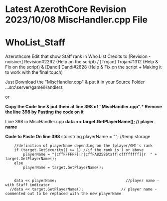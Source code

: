 
# Latest AzerothCore Revision 2023/10/08 MiscHandler.cpp File


# WhoList_Staff
Azerothcore Edit that show Staff rank in Who List
Credits to [Revision - noisiver] Revision#2262 (Help on the script) / [Trojan] Trojan#1312 (Help & Fix on the script) & [Dandi] Dandi#2828 (Help & Fix on the script + Making it to work with the final touch)


Just Download the "MiscHandler.cpp" & put it in your Source Folder
...src\server\game\Handlers

 or

 ****Copy the Code line & put them at line 398 of "MiscHandler.cpp".*****
****Remove the line 398 by Pasting the code on it****

Line 398 in MiscHandler.cpp
****data << target.GetPlayerName();                   // player name**** 



****Code to Paste On line 398****
std::string playerName = ""; //temp storage

        //definition of playerName depending on the (player/GM)'s rank
        if (target.GetSecurity() >= 1) //if the rank is 1 or above
            playerName = "|cffFFFFFF[|r|cffFA8258Staff|cffffffff]|r  " + target.GetPlayerName();
        else
            playerName = target.GetPlayerName();

        
        data << playerName;                               //player name - with Staff indicator
      //data << target.GetPlayerName();                 // player name - commented out to be replaced with the new playerName



